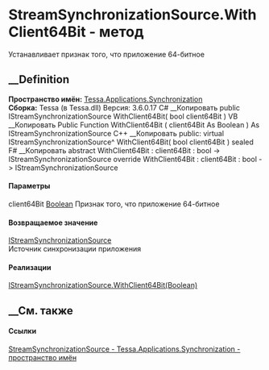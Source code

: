 # StreamSynchronizationSource.WithClient64Bit - метод
Устанавливает признак того, что приложение 64-битное
## __Definition
 **Пространство имён:**
[Tessa.Applications.Synchronization](N_Tessa_Applications_Synchronization.htm)  
 **Сборка:** Tessa (в Tessa.dll) Версия: 3.6.0.17
C# __Копировать
     public IStreamSynchronizationSource WithClient64Bit(
    	bool client64Bit
    )
VB __Копировать
     Public Function WithClient64Bit ( 
    	client64Bit As Boolean
    ) As IStreamSynchronizationSource
C++ __Копировать
     public:
    virtual IStreamSynchronizationSource^ WithClient64Bit(
    	bool client64Bit
    ) sealed
F# __Копировать
     abstract WithClient64Bit : 
            client64Bit : bool -> IStreamSynchronizationSource 
    override WithClient64Bit : 
            client64Bit : bool -> IStreamSynchronizationSource 
#### Параметры
client64Bit [Boolean](https://learn.microsoft.com/dotnet/api/system.boolean)
    Признак того, что приложение 64-битное
#### Возвращаемое значение
[IStreamSynchronizationSource](T_Tessa_Applications_Synchronization_IStreamSynchronizationSource.htm)  
Источник синхронизации приложения
#### Реализации
[IStreamSynchronizationSource.WithClient64Bit(Boolean)](M_Tessa_Applications_Synchronization_IStreamSynchronizationSource_WithClient64Bit.htm)  
##  __См. также
#### Ссылки
[StreamSynchronizationSource -
](T_Tessa_Applications_Synchronization_StreamSynchronizationSource.htm)
[Tessa.Applications.Synchronization - пространство
имён](N_Tessa_Applications_Synchronization.htm)

